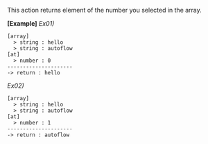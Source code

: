 This action returns element of the number you selected in the array.
<br/>

**[Example]**
*Ex01)*
```
[array]
  > string : hello
  > string : autoflow
[at]
  > number : 0
---------------------
-> return : hello
```

*Ex02)*
```
[array]
  > string : hello
  > string : autoflow
[at]
  > number : 1
---------------------
-> return : autoflow
```
